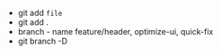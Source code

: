 - git add `file`
- git add .
- branch - name feature/header, optimize-ui, quick-fix
- git branch -D <name-branch>